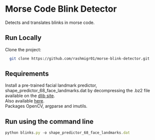 # Morse Code Blink Detector

Detects and translates blinks in morse code.



## Run Locally

Clone the project:

```bash
  git clone https://github.com/rashmigr01/morse-blink-detector.git
```



## Requirements

Install a pre-trained facial landmark predictor, shape_predictor_68_face_landmarks.dat by decompressing the .bz2 file available on the [dlib site](http://dlib.net/files/shape_predictor_68_face_landmarks.dat.bz2).
<br /> Also available [here](https://github.com/davisking/dlib-models/blob/daf943f7819a3dda8aec4276754ef918dc26491f/shape_predictor_68_face_landmarks.dat.bz2).
<br />Packages OpenCV, argparse and imutils.

    
## Run using the command line

```javascript
python blinks.py -o shape_predictor_68_face_landmarks.dat
```
